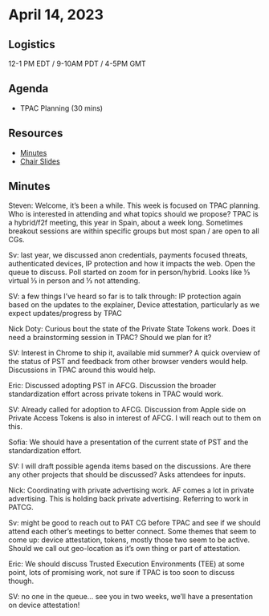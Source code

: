 # April 14, 2023

## Logistics

12-1 PM EDT / 9-10AM PDT / 4-5PM GMT

## Agenda

* TPAC Planning (30 mins)

## Resources

* [Minutes](https://docs.google.com/document/d/1vKgY8k3tb6oxis5pcyj4WqGh140AXwTJNupw9dt8ol4/edit?usp=sharing)
* [Chair Slides](https://docs.google.com/presentation/d/1-CvscWBi9gU_xYfY2WyKot4N3VFzd13YRTX7VEVK3s0/edit?usp=sharing)

## Minutes

Steven: Welcome, it’s been a while. This week is focused on TPAC planning.  Who is interested in attending and what topics should we propose?  TPAC is a hybrid/f2f meeting, this year in Spain, about a week long. Sometimes breakout sessions are within specific groups but most span / are open to all CGs. 

Sv: last year, we discussed anon credentials, payments focused threats, authenticated devices, IP protection and how it impacts the web. Open the queue to discuss. Poll started on zoom for in person/hybrid.  Looks like ⅓ virtual ⅓ in person and ⅓ not attending.

SV: a few things I’ve heard so far is to talk through:
 IP protection again based on the updates to the explainer,
Device attestation, particularly as we expect updates/progress by TPAC

Nick Doty: Curious bout the state of the Private State Tokens work. Does it need a brainstorming session in TPAC? Should we plan for it?

SV: Interest in Chrome to ship it, available mid summer? A quick overview of the status of PST and feedback from other browser venders would help. Discussions in TPAC around this would help.

Eric: Discussed adopting PST in AFCG. Discussion the broader standardization effort across private tokens in TPAC would work. 

SV: Already called for adoption to AFCG. Discussion from Apple side on Private Access Tokens is also in interest of AFCG. I will reach out to them on this.

Sofia: We should have a presentation of the current state of PST and the standardization effort.

SV: I will draft possible agenda items based on the discussions. Are there any other projects that should be discussed? Asks attendees for inputs. 

Nick: Coordinating with private advertising work. AF comes a lot in private advertising. This is holding back private advertising. Referring to work in PATCG. 

Sv: might be good to reach out to PAT CG before TPAC and see if we should attend each other’s meetings to better connect.  Some themes that seem to come up: device attestation, tokens, mostly those two seem to be active. Should we call out geo-location as it’s own thing or part of attestation. 

Eric: We should discuss Trusted Execution Environments (TEE) at some point, lots of promising work, not sure if TPAC is too soon to discuss though.

SV: no one in the queue… see you in two weeks, we’ll have a presentation on device attestation!
